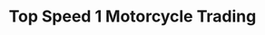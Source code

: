 ---
title: "Top Speed 1 Motorcycle Trading"
url: /quezon-city/top-speed-1-motorcycle-trading/
shop: motorcycle
---